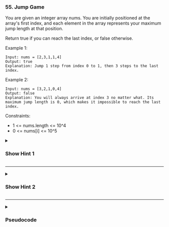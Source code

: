 ### 55. Jump Game

You are given an integer array nums. You are initially positioned at the array's first index, and each element in the array represents your maximum jump length at that position.

Return true if you can reach the last index, or false otherwise.

Example 1:
```
Input: nums = [2,3,1,1,4]
Output: true
Explanation: Jump 1 step from index 0 to 1, then 3 steps to the last index.
```
Example 2:
```
Input: nums = [3,2,1,0,4]
Output: false
Explanation: You will always arrive at index 3 no matter what. Its maximum jump length is 0, which makes it impossible to reach the last index.
```

Constraints:

- 1 <= nums.length <= 10^4
- 0 <= nums[i] <= 10^5

<details>
  <summary><h3>Show Hint 1</h3></summary>
  <p>It is one of easiest Dynamic programming problem. It is easy to come up with linear solution. Try to use bottom up approach, Iterate array in reverse, start from goal.</p>
</details>

---
<details>
  <summary><h3>Show Hint 2</h3></summary>
  <p>Set the goal to nums.length - 1 and if index + current number at index greater than goal set the goal to that index. If goal equals 0 then return true else false.</p>
</details>

---
<details>
  <summary><h3>Pseudocode</h3></summary>
  <pre>
    length -> nums.length
    goal -> length - 1
    for index -> length - 1 to 0
      if index + nums[index] greaterThanOrEqual goal then goal = index
    if goal equals 0 then return true else false
  </pre>
</details>
